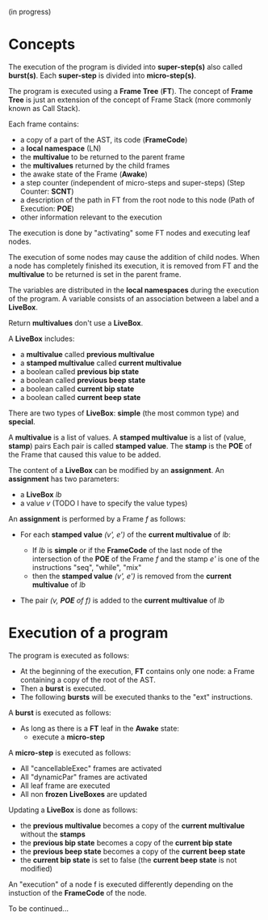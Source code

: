 (in progress)

Concepts
==========

The execution of the program is divided into **super-step(s)** also called **burst(s)**.
Each **super-step** is divided into **micro-step(s)**.

The program is executed using a **Frame Tree** (**FT**).
The concept of **Frame Tree** is just an extension of the concept of Frame Stack (more commonly known as Call Stack).

Each frame contains:

- a copy of a part of the AST, its code (**FrameCode**)
- a **local namespace** (LN)
- the **multivalue** to be returned to the parent frame
- the **multivalues** returned by the child frames
- the awake state of the Frame (**Awake**)
- a step counter (independent of micro-steps and super-steps) (Step Counter: **SCNT**)
- a description of the path in FT from the root node to this node (Path of Execution: **POE**)
- other information relevant to the execution

The execution is done by "activating" some FT nodes and executing leaf nodes.

The execution of some nodes may cause the addition of child nodes.
When a node has completely finished its execution, it is removed from FT and the **multivalue** to be returned is set in the parent frame.

The variables are distributed in the **local namespaces** during the execution of the program.
A variable consists of an association between a label and a **LiveBox**.

Return **multivalues** don't use a **LiveBox**.

A **LiveBox** includes:

- a **multivalue** called **previous multivalue**
- a **stamped multivalue** called **current multivalue**
- a boolean called **previous bip state**
- a boolean called **previous beep state**
- a boolean called **current bip state**
- a boolean called **current beep state**

There are two types of **LiveBox**: **simple** (the most common type) and **special**.

A **multivalue** is a list of values.
A **stamped multivalue** is a list of (value, **stamp**) pairs
Each pair is called **stamped value**.
The **stamp** is the **POE** of the Frame that caused this value to be added.

The content of a **LiveBox** can be modified by an **assignment**.
An **assignment** has two parameters:

- a **LiveBox** *lb*
- a value *v* (TODO I have to specify the value types)

An **assignment** is performed by a Frame *f* as follows:

- For each **stamped value** *(v', e')* of the **current multivalue** of *lb*:

	- If *lb* is **simple** or if the **FrameCode** of the last node of the intersection of the **POE** of the Frame *f* and the stamp *e'* is one of the instructions "seq", "while", "mix"
	- then the **stamped value** *(v', e')* is removed from the **current multivalue** of *lb*
- The pair *(v, **POE** of f)* is added to the **current multivalue** of *lb*

Execution of a program
======================

The program is executed as follows:

- At the beginning of the execution, **FT** contains only one node: a Frame containing a copy of the root of the AST.
- Then a **burst** is executed.
- The following **bursts** will be executed thanks to the "ext" instructions.

A **burst** is executed as follows:

- As long as there is a **FT** leaf in the **Awake** state:
	- execute a **micro-step**

A **micro-step** is executed as follows:

- All "cancellableExec" frames are activated
- All "dynamicPar" frames are activated
- All leaf frame are executed
- All non **frozen** **LiveBoxes** are updated

Updating a **LiveBox** is done as follows:

- the **previous multivalue** becomes a copy of the **current multivalue** without the **stamps**
- the **previous bip state** becomes a copy of the **current bip state**
- the **previous beep state** becomes a copy of the **current beep state**
- the **current bip state** is set to false (the **current beep state** is not modified)

An "execution" of a node f is executed differently depending on the instuction of the **FrameCode** of the node.

To be continued...
